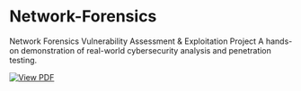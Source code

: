 # Network-Forensics
Network Forensics Vulnerability Assessment &amp; Exploitation Project A hands-on demonstration of real-world cybersecurity analysis and penetration testing.

[![View PDF](https://img.shields.io/badge/View-Network_Forensics_Project-blue)](./JabezDickson-NF-Asgn1-24.pdf)

